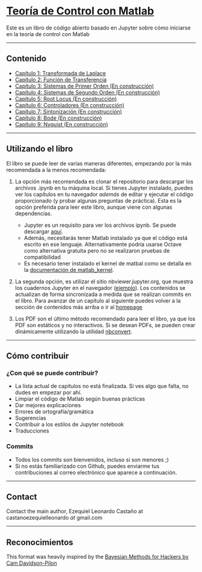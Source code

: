 # [Teoría de Control con Matlab](https://elc.github.io/control)
Este es un libro de código abierto basado en Jupyter sobre cómo iniciarse en la teoría de control con Matlab

---
## Contenido

* [Capítulo 1: Transformada de Laplace](https://elc.github.io/link/control_01)
* [Capítulo 2: Función de Transferencia](https://elc.github.io/link/control_02)
* [Capítulo 3: Sistemas de Primer Orden (En construcción)]()
* [Capítulo 4: Sistemas de Segundo Orden (En construcción)]()
* [Capítulo 5: Root Locus (En construcción)]()
* [Capítulo 6: Controladores (En construcción)]()
* [Capítulo 7: Sintonización (En construcción)]()
* [Capítulo 8: Bode (En construcción)]()
* [Capítulo 9: Nyquist (En construcción)]()


---
## Utilizando el libro

El libro se puede leer de varias maneras diferentes, empezando por la más recomendada a la menos recomendada: 

1. La opción más recomendada es clonar el repositorio para descargar los archivos .ipynb en tu máquina local. Si tienes Jupyter instalado, puedes ver los capítulos en tu navegador *además* de editar y ejecutar el código proporcionado (y probar algunas preguntas de práctica). Esta es la opción preferida para leer este libro, aunque viene con algunas dependencias. 
    - Jupyter es un requisito para ver los archivos ipynb. Se puede descargar [aquí](http://jupyter.org/).
    - Además, necesitarás tener Matlab instalado ya que el código está escrito en ese lenguaje. Alternativamente podría usarse Octave como alternativa gratuita pero no se realizaron pruebas de compatibilidad
    - Es necesario tener instalado el kernel de matbal como se detalla en la [documentación de matlab_kernel](https://github.com/Calysto/matlab_kernel).

2. La segunda opción, es utilizar el sitio nbviewer.jupyter.org, que muestra los cuadernos Jupyter en el navegador ([ejemplo](https://elc.github.io/link/control_01)). Los contenidos se actualizan de forma sincronizada a medida que se realizan commits en el libro. Para avanzar de un capítulo al siguiente puedes volver a la sección de contenidos más arriba o ir al [homepage](https://elc.github.io/control)
 
3. Los PDF son el último método recomendado para leer el libro, ya que los PDF son estáticos y no interactivos. Si se desean PDFs, se pueden crear dinámicamente utilizando la utilidad [nbconvert](https://github.com/jupyter/nbconvert).

---
## Cómo contribuir

### ¿Con qué se puede contribuir?

- La lista actual de capítulos no está finalizada. Si ves algo que falta, no dudes en empezar por ahí. 
- Limpiar el código de Matlab según buenas prácticas
- Dar mejores explicaciones
- Errores de ortografía/gramática
- Sugerencias
- Contribuir a los estilos de Jupyter notebook
- Traducciones

### Commits

- Todos los commits son bienvenidos, incluso si son menores ;)
- Si no estás familiarizado con Github, puedes enviarme tus contribuciones al correo electrónico que aparece a continuación.

---
## Contact
Contact the main author, Ezequiel Leonardo Castaño at castanoezequielleonardo *at* gmail.com

---
## Reconocimientos

This format was heavily inspired by the [Bayesian Methods for Hackers by Cam Davidson-Pilon](http://camdavidsonpilon.github.io/Probabilistic-Programming-and-Bayesian-Methods-for-Hackers/)
